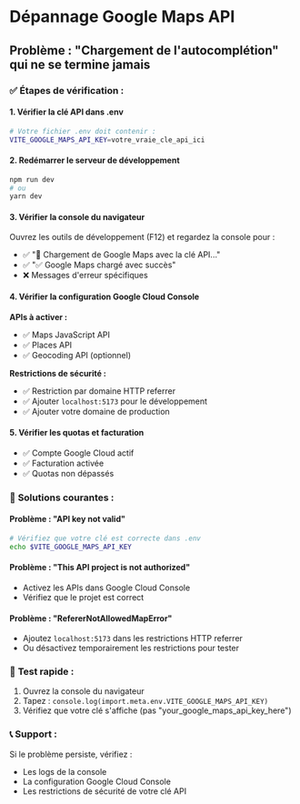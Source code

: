 # Dépannage Google Maps API

## Problème : "Chargement de l'autocomplétion" qui ne se termine jamais

### ✅ **Étapes de vérification :**

#### 1. Vérifier la clé API dans .env
```bash
# Votre fichier .env doit contenir :
VITE_GOOGLE_MAPS_API_KEY=votre_vraie_cle_api_ici
```

#### 2. Redémarrer le serveur de développement
```bash
npm run dev
# ou
yarn dev
```

#### 3. Vérifier la console du navigateur
Ouvrez les outils de développement (F12) et regardez la console pour :
- ✅ "🔑 Chargement de Google Maps avec la clé API..."
- ✅ "✅ Google Maps chargé avec succès"
- ❌ Messages d'erreur spécifiques

#### 4. Vérifier la configuration Google Cloud Console

**APIs à activer :**
- ✅ Maps JavaScript API
- ✅ Places API
- ✅ Geocoding API (optionnel)

**Restrictions de sécurité :**
- ✅ Restriction par domaine HTTP referrer
- ✅ Ajouter `localhost:5173` pour le développement
- ✅ Ajouter votre domaine de production

#### 5. Vérifier les quotas et facturation
- ✅ Compte Google Cloud actif
- ✅ Facturation activée
- ✅ Quotas non dépassés

### 🔧 **Solutions courantes :**

#### Problème : "API key not valid"
```bash
# Vérifiez que votre clé est correcte dans .env
echo $VITE_GOOGLE_MAPS_API_KEY
```

#### Problème : "This API project is not authorized"
- Activez les APIs dans Google Cloud Console
- Vérifiez que le projet est correct

#### Problème : "RefererNotAllowedMapError"
- Ajoutez `localhost:5173` dans les restrictions HTTP referrer
- Ou désactivez temporairement les restrictions pour tester

### 🧪 **Test rapide :**

1. Ouvrez la console du navigateur
2. Tapez : `console.log(import.meta.env.VITE_GOOGLE_MAPS_API_KEY)`
3. Vérifiez que votre clé s'affiche (pas "your_google_maps_api_key_here")

### 📞 **Support :**
Si le problème persiste, vérifiez :
- Les logs de la console
- La configuration Google Cloud Console
- Les restrictions de sécurité de votre clé API
